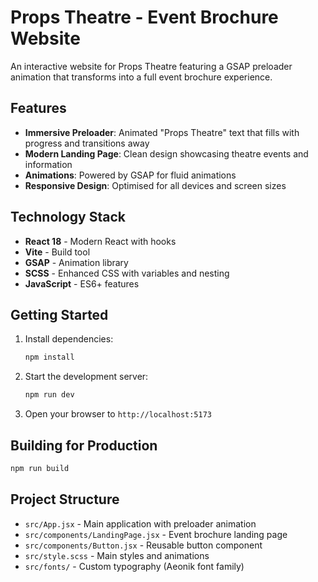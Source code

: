 # Props Theatre - Event Brochure Website

An interactive website for Props Theatre featuring a GSAP preloader animation that transforms into a full event brochure experience.

## Features

- **Immersive Preloader**: Animated "Props Theatre" text that fills with progress and transitions away
- **Modern Landing Page**: Clean design showcasing theatre events and information
- **Animations**: Powered by GSAP for fluid animations
- **Responsive Design**: Optimised for all devices and screen sizes

## Technology Stack

- **React 18** - Modern React with hooks
- **Vite** - Build tool
- **GSAP** - Animation library
- **SCSS** - Enhanced CSS with variables and nesting
- **JavaScript** - ES6+ features

## Getting Started

1. Install dependencies:
   ```bash
   npm install
   ```

2. Start the development server:
   ```bash
   npm run dev
   ```

3. Open your browser to `http://localhost:5173`

## Building for Production

```bash
npm run build
```

## Project Structure

- `src/App.jsx` - Main application with preloader animation
- `src/components/LandingPage.jsx` - Event brochure landing page
- `src/components/Button.jsx` - Reusable button component
- `src/style.scss` - Main styles and animations
- `src/fonts/` - Custom typography (Aeonik font family)


